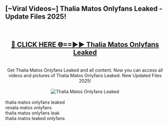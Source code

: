 <h2>[~Viral Videos~] Thalia Matos Onlyfans Leaked - Update Files 2025!</h2>
<br>
<div align="center">
<h2><a href="https://betterlinks.top/A2PfLJ" rel="nofollow">🔴 CLICK HERE 🌐==►► Thalia Matos Onlyfans Leaked</a></h2>
<br>
Get Thalia Matos Onlyfans Leaked and all content. Now you can access all videos and pictures of Thalia Matos Onlyfans Leaked. New Updated Files 2025!
<br>
<br>
<a href="https://betterlinks.top/A2PfLJ" rel="nofollow" data-target="animated-image.originalLink"><img src="https://i.ibb.co.com/WyWwxjT/player-gif2.gif" alt="Thalia Matos Onlyfans Leaked" style="max-width: 100%; display: inline-block;" data-target="animated-image.originalImage"></a>
</div>
<br>
thalia matos onlyfans leaked<br>
renata matos onlyfans<br>
thalia matos onlyfans leak<br>
thalia matos leaked onlyfans